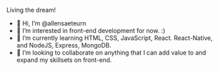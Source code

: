  Living the dream! 

- 👋 Hi, I’m @allensaeteurn
- 👀 I’m interested in front-end development for now. :)
- 🌱 I’m currently learning HTML, CSS, JavaScript, React. React-Native, and NodeJS, Express, MongoDB.
- 💞️ I’m looking to collaborate on anything that I can add value to and expand my skillsets on front-end.
